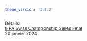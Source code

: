 ```yaml
---
theme_version: '2.8.2'
---
```

Détails:  
[IFPA Swiss Championship Series Final](https://www.ifpapinball.com/tournaments/view.php?t=65521#)  
20 janvier 2024
